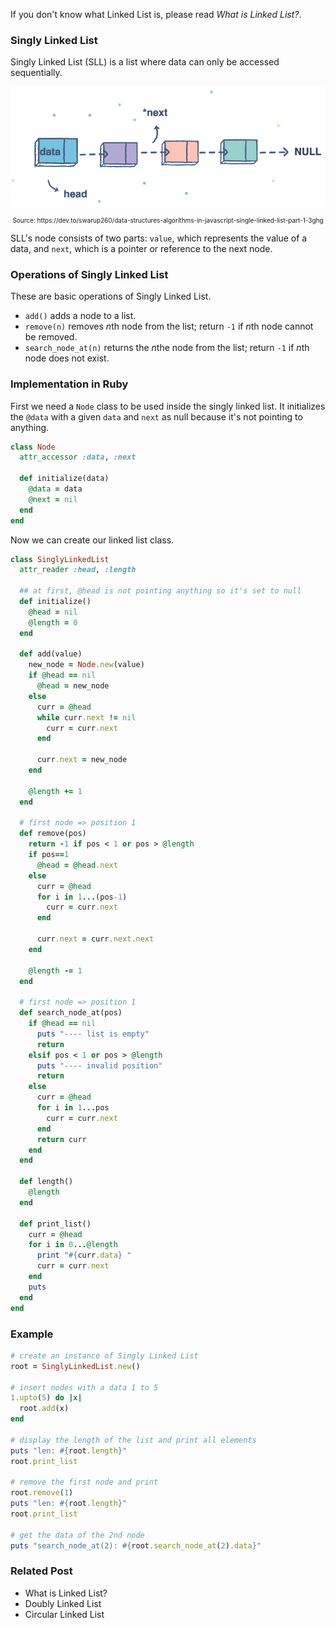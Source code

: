 
If you don't know what Linked List is, please read <i><router-link to="./eng-linked-list">What is Linked List?</router-link></i>.

<div class="divider"></div>

### Singly Linked List
Singly Linked List (SLL) is a list where data can only be accessed sequentially. 

![Linked List image](assets/data-structure/linked-list/linkedlist.png)
<div style="font-size: 10px; text-align: center;">Source: https://dev.to/swarup260/data-structures-algorithms-in-javascript-single-linked-list-part-1-3ghg</div>

SLL's node consists of two parts: `value`, which represents the value of a data, and `next`, which 
is a pointer or reference to the next node.

<div class="divider"></div>

### Operations of Singly Linked List
These are basic operations of Singly Linked List.

- `add()` adds a node to a list.
- `remove(n)` removes <i>n</i>th node from the list; return `-1` if <i>n</i>th node cannot be removed.
- `search_node_at(n)` returns the <i>n</i>the node from the list; return `-1` if <i>n</i>th node does not exist.

<div class="divider"></div>

### Implementation in Ruby

First we need a `Node` class to be used inside the singly linked list.
It initializes the `@data` with a given `data` and `next` as null because it's not pointing to anything.

```rb
class Node
  attr_accessor :data, :next
  
  def initialize(data)
    @data = data
    @next = nil
  end
end
```

Now we can create our linked list class.

```rb
class SinglyLinkedList
  attr_reader :head, :length

  ## at first, @head is not pointing anything so it's set to null
  def initialize()
    @head = nil
    @length = 0
  end

  def add(value)
    new_node = Node.new(value)
    if @head == nil
      @head = new_node
    else
      curr = @head
      while curr.next != nil
        curr = curr.next
      end

      curr.next = new_node
    end

    @length += 1
  end

  # first node => position 1
  def remove(pos)
    return -1 if pos < 1 or pos > @length
    if pos==1
      @head = @head.next
    else
      curr = @head
      for i in 1...(pos-1)
        curr = curr.next
      end

      curr.next = curr.next.next
    end

    @length -= 1
  end

  # first node => position 1
  def search_node_at(pos)
    if @head == nil
      puts "---- list is empty"
      return 
    elsif pos < 1 or pos > @length
      puts "---- invalid position"
      return
    else
      curr = @head
      for i in 1...pos
        curr = curr.next
      end
      return curr
    end
  end

  def length()
    @length
  end

  def print_list()
    curr = @head
    for i in 0...@length
      print "#{curr.data} "
      curr = curr.next
    end
    puts
  end
end
```

### Example

```rb
# create an instance of Singly Linked List
root = SinglyLinkedList.new()

# insert nodes with a data 1 to 5
1.upto(5) do |x|
  root.add(x)
end

# display the length of the list and print all elements
puts "len: #{root.length}"
root.print_list

# remove the first node and print
root.remove(1)
puts "len: #{root.length}"
root.print_list

# get the data of the 2nd node
puts "search_node_at(2): #{root.search_node_at(2).data}"
```

### Related Post
- <router-link to="./eng-linked-list">What is Linked List?</router-link>
- <router-link to="./eng-linked-list-doubly">Doubly Linked List</router-link>
- <router-link to="./eng-linked-list-circular">Circular Linked List</router-link>
